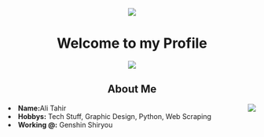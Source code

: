 <body>
<div align='center'>
 <img src='https://i.pinimg.com/originals/b8/32/02/b832028c117cb548614cbea10f0153dc.gif'>
 <h1 align="center">Welcome to my Profile</h1>
</div>
<div align="center">
<!-- <a href="https://discord.com/users/190842306818080769" > -->
  <a href="https://thicc-thighs.de/" >
   <img src="https://lanyard.cnrad.dev/api/190842306818080769?idleMessage=Apparently in med school!&animated=true&theme=dark&borderRadius=20&hideBadges=true&hideDiscrim=true&bg=212121"  />
  </a>
</div>


<div>
<h2 align="center"> About Me </h2>
  <div align="center">
<img src="https://i.pinimg.com/originals/73/5d/73/735d73725f77188e554756b5e11a2bf1.gif" align="right">
  </div>
<li>
 <b>Name:</b>Ali Tahir</li>

<li>
<b>Hobbys:</b> Tech Stuff, Graphic Design, Python, Web Scraping
</li>
<li>
<b>Working @:</b> Genshin Shiryou
</li>
<br><br><br>
</div>
<div>

</body>